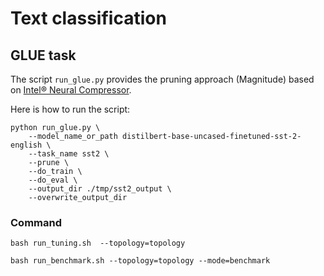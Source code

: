 # Text classification

## GLUE task

The script `run_glue.py` provides the pruning approach (Magnitude) based on [Intel® Neural Compressor](https://github.com/intel/neural-compressor).

Here is how to run the script:
 
```
python run_glue.py \    
    --model_name_or_path distilbert-base-uncased-finetuned-sst-2-english \     
    --task_name sst2 \     
    --prune \      
    --do_train \     
    --do_eval \
    --output_dir ./tmp/sst2_output \  
    --overwrite_output_dir
```

### Command

```
bash run_tuning.sh  --topology=topology
```

```
bash run_benchmark.sh --topology=topology --mode=benchmark
```